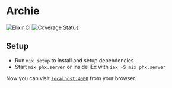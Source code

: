# Archie

[![Elixir CI](https://github.com/tomasz-tomczyk/Archie/actions/workflows/elixir.yaml/badge.svg?branch=main)](https://github.com/tomasz-tomczyk/Archie/actions/workflows/elixir.yaml) [![Coverage Status](https://coveralls.io/repos/github/tomasz-tomczyk/Archie/badge.svg?branch=main)](https://coveralls.io/github/tomasz-tomczyk/Archie?branch=main)

## Setup

- Run `mix setup` to install and setup dependencies
- Start `mix phx.server` or inside IEx with `iex -S mix phx.server`

Now you can visit [`localhost:4000`](http://localhost:4000) from your browser.
